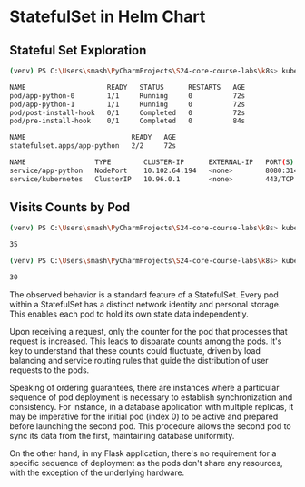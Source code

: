 # StatefulSet in Helm Chart

## Stateful Set Exploration

```bash
(venv) PS C:\Users\smash\PyCharmProjects\S24-core-course-labs\k8s> kubectl get po,sts,svc,pvc 

NAME                    READY   STATUS      RESTARTS   AGE
pod/app-python-0        1/1     Running     0          72s
pod/app-python-1        1/1     Running     0          72s
pod/post-install-hook   0/1     Completed   0          72s
pod/pre-install-hook    0/1     Completed   0          84s

NAME                          READY   AGE
statefulset.apps/app-python   2/2     72s

NAME                 TYPE        CLUSTER-IP      EXTERNAL-IP   PORT(S)          AGE
service/app-python   NodePort    10.102.64.194   <none>        8080:31405/TCP   72s
service/kubernetes   ClusterIP   10.96.0.1       <none>        443/TCP          27d
```

## Visits Counts by Pod

```bash
(venv) PS C:\Users\smash\PyCharmProjects\S24-core-course-labs\k8s> kubectl exec pod/app-python-0 -- cat visits_cnt.txt

35
```

```bash
(venv) PS C:\Users\smash\PyCharmProjects\S24-core-course-labs\k8s> kubectl exec pod/app-python-1 -- cat visits_cnt.txt

30
```

The observed behavior is a standard feature of a StatefulSet. Every pod within
a StatefulSet has a distinct network identity and personal storage. This
enables each pod to hold its own state data independently.

Upon receiving a request, only the counter for the pod that processes that
request is increased. This leads to disparate counts among the pods. It's key
to understand that these counts could fluctuate, driven by load balancing and
service routing rules that guide the distribution of user requests to the pods.

Speaking of ordering guarantees, there are instances where a particular
sequence of pod deployment is necessary to establish synchronization and
consistency. For instance, in a database application with multiple replicas, it
may be imperative for the initial pod (index 0) to be active and prepared
before launching the second pod. This procedure allows the second pod to sync
its data from the first, maintaining database uniformity.

On the other hand, in my Flask application, there's no requirement for a
specific sequence of deployment as the pods don't share any resources, with the
exception of the underlying hardware.